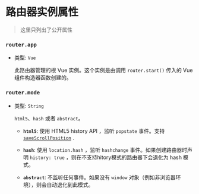 # 路由器实例属性

> 这里只列出了公开属性

### `router.app`

- 类型: `Vue`

  此路由器管理的根 Vue 实例。这个实例是由调用 `router.start()` 传入的 Vue 组件构造器函数创建的。

### `router.mode`

- 类型: `String`

  `html5`、`hash` 或者 `abstract`。

  - **`html5`**: 使用 HTML5 history API ，监听 `popstate` 事件。支持 [`saveScrollPosition`](../options.html#savescrollposition) .

  - **`hash`**: 使用 `location.hash` ，监听 `hashchange` 事件。如果创建路由器时声明 `history: true` ，则在不支持hitory模式的路由器下会退化为 hash 模式。

  - **`abstract`**: 不监听任何事件。如果没有 `window` 对象（例如非浏览器环境），则会自动退化到此模式。
